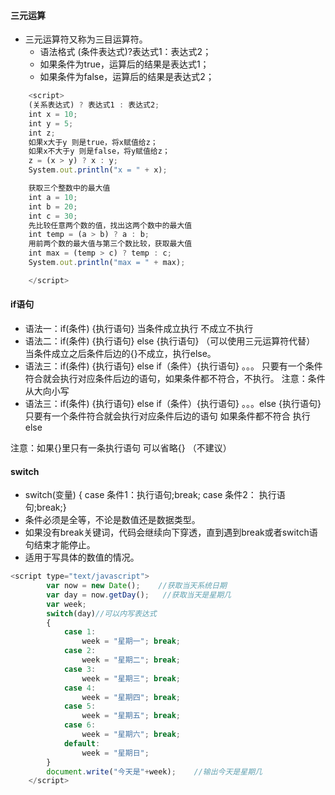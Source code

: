 #### 三元运算
- 三元运算符又称为三目运算符。      
	 - 语法格式   (条件表达式)?表达式1：表达式2；
	 - 如果条件为true，运算后的结果是表达式1；
	 - 如果条件为false，运算后的结果是表达式2；

```js
	<script>
	(关系表达式) ? 表达式1 : 表达式2;
	int x = 10;
	int y = 5;
	int z;
	如果x大于y 则是true，将x赋值给z；
	如果x不大于y 则是false，将y赋值给z；
	z = (x > y) ? x : y;
	System.out.println("x = " + x);

	获取三个整数中的最大值
	int a = 10;
	int b = 20;
	int c = 30;
	先比较任意两个数的值，找出这两个数中的最大值
	int temp = (a > b) ? a : b;
	用前两个数的最大值与第三个数比较，获取最大值
	int max = (temp > c) ? temp : c;
	System.out.println("max = " + max);

	</script>
```


#### if语句
- 语法一：if(条件) {执行语句}
当条件成立执行 不成立不执行
- 语法二：if(条件) {执行语句} else {执行语句} （可以使用三元运算符代替）
当条件成立之后条件后边的{}不成立，执行else。
- 语法三：if(条件) {执行语句} else if（条件）{执行语句} 。。。
只要有一个条件符合就会执行对应条件后边的语句，如果条件都不符合，不执行。
注意：条件从大向小写
- 语法三：if(条件) {执行语句} else if（条件）{执行语句} 。。。else {执行语句}
只要有一个条件符合就会执行对应条件后边的语句   如果条件都不符合 执行else

注意：如果{}里只有一条执行语句 可以省略{} （不建议）







#### switch
- switch(变量) {
	case 条件1：执行语句;break;
	case 条件2： 执行语句;break;}
- 条件必须是全等，不论是数值还是数据类型。
- 如果没有break关键词，代码会继续向下穿透，直到遇到break或者switch语句结束才能停止。
- 适用于写具体的数值的情况。
```js
<script type="text/javascript">
        var now = new Date();    //获取当天系统日期
        var day = now.getDay();   //获取当天是星期几
        var week;
        switch(day)//可以内写表达式
        {
            case 1:
                week = "星期一"; break;
            case 2:
                week = "星期二"; break;
            case 3:
                week = "星期三"; break;
            case 4:
                week = "星期四"; break;
            case 5:
                week = "星期五"; break;
            case 6:
                week = "星期六"; break;
            default:
                week = "星期日";
        }
        document.write("今天是"+week);    //输出今天是星期几
    </script>
```
